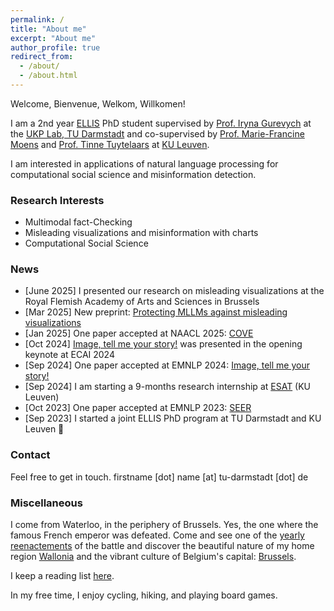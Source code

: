 ```yaml
---
permalink: /
title: "About me"
excerpt: "About me"
author_profile: true
redirect_from: 
  - /about/
  - /about.html
---
```


Welcome, Bienvenue, Welkom, Willkomen! 

I am a 2nd year [ELLIS](https://ellis.eu/phd-postdoc) PhD student supervised by [Prof. Iryna Gurevych](https://www.informatik.tu-darmstadt.de/ukp/ukp_home/head_ukp/index.en.jsp) at the [UKP Lab, TU Darmstadt](https://www.informatik.tu-darmstadt.de/ukp/ukp_home/index.en.jsp) and co-supervised by [Prof. Marie-Francine Moens](https://people.cs.kuleuven.be/~sien.moens/) and [Prof. Tinne Tuytelaars](https://www.esat.kuleuven.be/psi/TT) at [KU Leuven](https://www.kuleuven.be/english/kuleuven/index.html).


I am interested in applications of natural language processing for computational social science and misinformation detection.


### **Research Interests**

- Multimodal fact-Checking
- Misleading visualizations and misinformation with charts
- Computational Social Science 


### **News**

- [June 2025] I presented our research on misleading visualizations at the Royal Flemish Academy of Arts and Sciences in Brussels
- [Mar 2025] New preprint: [Protecting MLLMs against misleading visualizations](https://ukplab.github.io/arxiv2025-misleading-visualizations/)
- [Jan 2025] One paper accepted at NAACL 2025: [COVE](https://aclanthology.org/2025.naacl-long.102/) 
- [Oct 2024] [Image, tell me your story!](https://aclanthology.org/2024.emnlp-main.448/) was presented in the opening keynote at ECAI 2024
- [Sep 2024] One paper accepted at EMNLP 2024: [Image, tell me your story!](https://aclanthology.org/2024.emnlp-main.448/)
- [Sep 2024] I am starting a 9-months research internship at [ESAT](https://www.esat.kuleuven.be/) (KU Leuven)
- [Oct 2023] One paper accepted at EMNLP 2023: [SEER](https://aclanthology.org/2023.emnlp-main.837/) 
- [Sep 2023] I started a joint ELLIS PhD program at TU Darmstadt and KU Leuven 🚀

### **Contact**

Feel free to get in touch. 
firstname \[dot\] name \[at\] tu-darmstadt \[dot\] de

### **Miscellaneous** 

I come from Waterloo, in the periphery of Brussels. Yes, the one where the famous French emperor was defeated. Come and see one of the [yearly reenactements](https://visitwallonia.com/en-gb/content/reenactment-battle-june-18-1815-domaine-de-waterloo) of the battle and discover the beautiful nature of my home region [Wallonia](https://visitwallonia.com/) and the vibrant culture of Belgium's capital: [Brussels](https://jtonglet.github.io/gallery.html).

I keep a reading list [here](https://jtonglet.github.io/reading_list.html).

In my free time, I enjoy cycling, hiking, and playing board games.



<!-- This is the front page of a website that is powered by the [academicpages template](https://github.com/academicpages/academicpages.github.io) and hosted on GitHub pages. [GitHub pages](https://pages.github.com) is a free service in which websites are built and hosted from code and data stored in a GitHub repository, automatically updating when a new commit is made to the respository. This template was forked from the [Minimal Mistakes Jekyll Theme](https://mmistakes.github.io/minimal-mistakes/) created by Michael Rose, and then extended to support the kinds of content that academics have: publications, talks, teaching, a portfolio, blog posts, and a dynamically-generated CV. You can fork [this repository](https://github.com/academicpages/academicpages.github.io) right now, modify the configuration and markdown files, add your own PDFs and other content, and have your own site for free, with no ads! An older version of this template powers my own personal website at [stuartgeiger.com](http://stuartgeiger.com), which uses [this Github repository](https://github.com/staeiou/staeiou.github.io).

A data-driven personal website
======
Like many other Jekyll-based GitHub Pages templates, academicpages makes you separate the website's content from its form. The content & metadata of your website are in structured markdown files, while various other files constitute the theme, specifying how to transform that content & metadata into HTML pages. You keep these various markdown (.md), YAML (.yml), HTML, and CSS files in a public GitHub repository. Each time you commit and push an update to the repository, the [GitHub pages](https://pages.github.com/) service creates static HTML pages based on these files, which are hosted on GitHub's servers free of charge.

Many of the features of dynamic content management systems (like Wordpress) can be achieved in this fashion, using a fraction of the computational resources and with far less vulnerability to hacking and DDoSing. You can also modify the theme to your heart's content without touching the content of your site. If you get to a point where you've broken something in Jekyll/HTML/CSS beyond repair, your markdown files describing your talks, publications, etc. are safe. You can rollback the changes or even delete the repository and start over -- just be sure to save the markdown files! Finally, you can also write scripts that process the structured data on the site, such as [this one](https://github.com/academicpages/academicpages.github.io/blob/master/talkmap.ipynb) that analyzes metadata in pages about talks to display [a map of every location you've given a talk](https://academicpages.github.io/talkmap.html).

Getting started
======
1. Register a GitHub account if you don't have one and confirm your e-mail (required!)
1. Fork [this repository](https://github.com/academicpages/academicpages.github.io) by clicking the "fork" button in the top right. 
1. Go to the repository's settings (rightmost item in the tabs that start with "Code", should be below "Unwatch"). Rename the repository "[your GitHub username].github.io", which will also be your website's URL.
1. Set site-wide configuration and create content & metadata (see below -- also see [this set of diffs](http://archive.is/3TPas) showing what files were changed to set up [an example site](https://getorg-testacct.github.io) for a user with the username "getorg-testacct")
1. Upload any files (like PDFs, .zip files, etc.) to the files/ directory. They will appear at https://[your GitHub username].github.io/files/example.pdf.  
1. Check status by going to the repository settings, in the "GitHub pages" section

Site-wide configuration
------
The main configuration file for the site is in the base directory in [_config.yml](https://github.com/academicpages/academicpages.github.io/blob/master/_config.yml), which defines the content in the sidebars and other site-wide features. You will need to replace the default variables with ones about yourself and your site's github repository. The configuration file for the top menu is in [_data/navigation.yml](https://github.com/academicpages/academicpages.github.io/blob/master/_data/navigation.yml). For example, if you don't have a portfolio or blog posts, you can remove those items from that navigation.yml file to remove them from the header. 

Create content & metadata
------
For site content, there is one markdown file for each type of content, which are stored in directories like _publications, _talks, _posts, _teaching, or _pages. For example, each talk is a markdown file in the [_talks directory](https://github.com/academicpages/academicpages.github.io/tree/master/_talks). At the top of each markdown file is structured data in YAML about the talk, which the theme will parse to do lots of cool stuff. The same structured data about a talk is used to generate the list of talks on the [Talks page](https://academicpages.github.io/talks), each [individual page](https://academicpages.github.io/talks/2012-03-01-talk-1) for specific talks, the talks section for the [CV page](https://academicpages.github.io/cv), and the [map of places you've given a talk](https://academicpages.github.io/talkmap.html) (if you run this [python file](https://github.com/academicpages/academicpages.github.io/blob/master/talkmap.py) or [Jupyter notebook](https://github.com/academicpages/academicpages.github.io/blob/master/talkmap.ipynb), which creates the HTML for the map based on the contents of the _talks directory).

**Markdown generator**

I have also created [a set of Jupyter notebooks](https://github.com/academicpages/academicpages.github.io/tree/master/markdown_generator
) that converts a CSV containing structured data about talks or presentations into individual markdown files that will be properly formatted for the academicpages template. The sample CSVs in that directory are the ones I used to create my own personal website at stuartgeiger.com. My usual workflow is that I keep a spreadsheet of my publications and talks, then run the code in these notebooks to generate the markdown files, then commit and push them to the GitHub repository.

How to edit your site's GitHub repository
------
Many people use a git client to create files on their local computer and then push them to GitHub's servers. If you are not familiar with git, you can directly edit these configuration and markdown files directly in the github.com interface. Navigate to a file (like [this one](https://github.com/academicpages/academicpages.github.io/blob/master/_talks/2012-03-01-talk-1.md) and click the pencil icon in the top right of the content preview (to the right of the "Raw | Blame | History" buttons). You can delete a file by clicking the trashcan icon to the right of the pencil icon. You can also create new files or upload files by navigating to a directory and clicking the "Create new file" or "Upload files" buttons. 

Example: editing a markdown file for a talk
![Editing a markdown file for a talk](/images/editing-talk.png) -->

<!-- For more info
------
More info about configuring academicpages can be found in [the guide](https://academicpages.github.io/markdown/). The [guides for the Minimal Mistakes theme](https://mmistakes.github.io/minimal-mistakes/docs/configuration/) (which this theme was forked from) might also be helpful. -->
